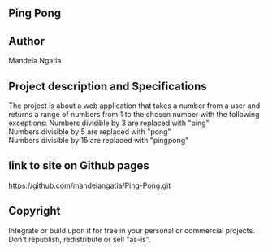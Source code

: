 ## Ping Pong
## Author
Mandela Ngatia
## Project description and  Specifications
The project is about a web application that takes a number from a user and returns a range of numbers from 1 to the chosen number with the following exceptions:
Numbers divisible by 3 are replaced with "ping"<br>
Numbers divisible by 5 are replaced with "pong"<br>
Numbers divisible by 15 are replaced with "pingpong"
## link to site on Github pages
https://github.com/mandelangatia/Ping-Pong.git

## Copyright
Integrate or build upon it for free in your personal or commercial projects.<br> Don't republish, redistribute or sell "as-is".
